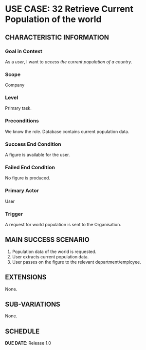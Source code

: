 # USE CASE: 32 Retrieve Current Population of the world

## CHARACTERISTIC INFORMATION

### Goal in Context

As a *user*, I want to *access the current population of a country*.

### Scope

Company

### Level

Primary task.

### Preconditions

We know the role.  Database contains current population data.

### Success End Condition

A figure is available for the user.

### Failed End Condition

No figure is produced.

### Primary Actor

User

### Trigger

A request for world population is sent to the Organisation.

## MAIN SUCCESS SCENARIO

1. Population data of the world is requested.
2. User extracts current population data.
3. User passes on the figure to the relevant department/employee.

## EXTENSIONS

None.

## SUB-VARIATIONS

None.

## SCHEDULE

**DUE DATE**: Release 1.0